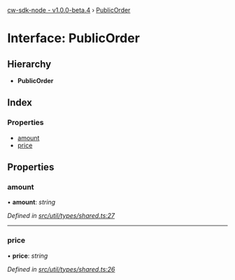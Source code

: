 [cw-sdk-node - v1.0.0-beta.4](../README.md) › [PublicOrder](publicorder.md)

# Interface: PublicOrder

## Hierarchy

* **PublicOrder**

## Index

### Properties

* [amount](publicorder.md#amount)
* [price](publicorder.md#price)

## Properties

###  amount

• **amount**: *string*

*Defined in [src/util/types/shared.ts:27](https://github.com/cryptowatch/cw-sdk-node/blob/4ac4429/src/util/types/shared.ts#L27)*

___

###  price

• **price**: *string*

*Defined in [src/util/types/shared.ts:26](https://github.com/cryptowatch/cw-sdk-node/blob/4ac4429/src/util/types/shared.ts#L26)*
